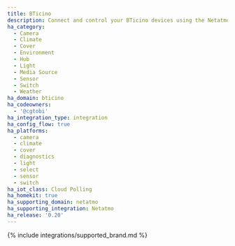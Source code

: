 ```yaml
---
title: BTicino
description: Connect and control your BTicino devices using the Netatmo integration
ha_category:
  - Camera
  - Climate
  - Cover
  - Environment
  - Hub
  - Light
  - Media Source
  - Sensor
  - Switch
  - Weather
ha_domain: bticino
ha_codeowners:
  - '@cgtobi'
ha_integration_type: integration
ha_config_flow: true
ha_platforms:
  - camera
  - climate
  - cover
  - diagnostics
  - light
  - select
  - sensor
  - switch
ha_iot_class: Cloud Polling
ha_homekit: true
ha_supporting_domain: netatmo
ha_supporting_integration: Netatmo
ha_release: '0.20'
---
```


{% include integrations/supported_brand.md %}
